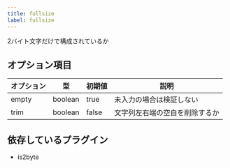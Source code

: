 ```yaml
---
title: fullsize
label: fullsize
---
```


2バイト文字だけで構成されているか

## オプション項目

| オプション | 型      | 初期値 | 説明             |
|------------|---------|--------|------------------|
| empty      | boolean | true   | 未入力の場合は検証しない |
| trim       | boolean | false  | 文字列左右端の空白を削除するか |

## 依存しているプラグイン

- is2byte
